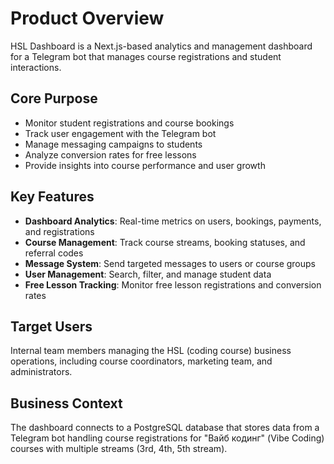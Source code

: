 # Product Overview

HSL Dashboard is a Next.js-based analytics and management dashboard for a Telegram bot that manages course registrations and student interactions.

## Core Purpose
- Monitor student registrations and course bookings
- Track user engagement with the Telegram bot
- Manage messaging campaigns to students
- Analyze conversion rates for free lessons
- Provide insights into course performance and user growth

## Key Features
- **Dashboard Analytics**: Real-time metrics on users, bookings, payments, and registrations
- **Course Management**: Track course streams, booking statuses, and referral codes
- **Message System**: Send targeted messages to users or course groups
- **User Management**: Search, filter, and manage student data
- **Free Lesson Tracking**: Monitor free lesson registrations and conversion rates

## Target Users
Internal team members managing the HSL (coding course) business operations, including course coordinators, marketing team, and administrators.

## Business Context
The dashboard connects to a PostgreSQL database that stores data from a Telegram bot handling course registrations for "Вайб кодинг" (Vibe Coding) courses with multiple streams (3rd, 4th, 5th stream).